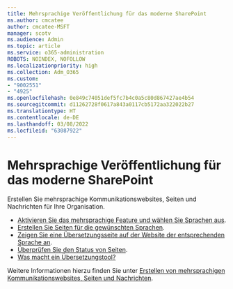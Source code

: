```yaml
---
title: Mehrsprachige Veröffentlichung für das moderne SharePoint
ms.author: cmcatee
author: cmcatee-MSFT
manager: scotv
ms.audience: Admin
ms.topic: article
ms.service: o365-administration
ROBOTS: NOINDEX, NOFOLLOW
ms.localizationpriority: high
ms.collection: Adm_O365
ms.custom:
- "9002551"
- "4925"
ms.openlocfilehash: 0e849c74051def5fc7b4c0a5c80d867427ae4b54
ms.sourcegitcommit: d11262728f0617a843a0117cb5172aa322022b27
ms.translationtype: HT
ms.contentlocale: de-DE
ms.lasthandoff: 03/08/2022
ms.locfileid: "63087922"
---
```

# <a name="multilingual-publishing-for-modern-sharepoint"></a>Mehrsprachige Veröffentlichung für das moderne SharePoint

Erstellen Sie mehrsprachige Kommunikationswebsites, Seiten und Nachrichten für Ihre Organisation.

- [Aktivieren Sie das mehrsprachige Feature und wählen Sie Sprachen aus](https://support.office.com/article/create-multilingual-communication-sites-pages-and-news-2bb7d610-5453-41c6-a0e8-6f40b3ed750c#bkmk_enable).
- [Erstellen Sie Seiten für die gewünschten Sprachen](https://support.office.com/article/create-multilingual-communication-sites-pages-and-news-2bb7d610-5453-41c6-a0e8-6f40b3ed750c#bkmk_create).
- [Zeigen Sie eine Übersetzungsseite auf der Website der entsprechenden Sprache an](https://support.office.com/article/create-multilingual-communication-sites-pages-and-news-2bb7d610-5453-41c6-a0e8-6f40b3ed750c#bkmk_view).
- [Überprüfen Sie den Status von Seiten](https://support.office.com/article/create-multilingual-communication-sites-pages-and-news-2bb7d610-5453-41c6-a0e8-6f40b3ed750c#bkmk_checkstatus).
- [Was macht ein Übersetzungstool?](https://support.office.com/article/create-multilingual-communication-sites-pages-and-news-2bb7d610-5453-41c6-a0e8-6f40b3ed750c#bkmk_translators)

Weitere Informationen hierzu finden Sie unter [Erstellen von mehrsprachigen Kommunikationswebsites, Seiten und Nachrichten](https://support.office.com/article/create-multilingual-communication-sites-pages-and-news-2bb7d610-5453-41c6-a0e8-6f40b3ed750c).

